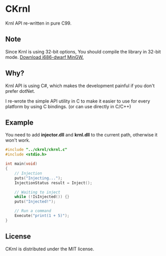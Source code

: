 # CKrnl

Krnl API re-written in pure C99.

## Note

Since Krnl is using 32-bit options, You should compile the library in 32-bit mode. [Download i686-dwarf MinGW.](https://sourceforge.net/projects/mingw-w64/files/Toolchains%20targetting%20Win32/Personal%20Builds/mingw-builds/8.1.0/threads-win32/dwarf/i686-8.1.0-release-win32-dwarf-rt_v6-rev0.7z)

## Why?

Krnl API is using C#, which makes the development painful if you don't prefer dotNet.

I re-wrote the simple API utility in C to make it easier to use for every platform by using C bindings. (or can use directly in C/C++)

## Example

You need to add **injector.dll** and **krnl.dll** to the current path, otherwise it won't work.

```c
#include "../ckrnl/ckrnl.c"
#include <stdio.h>

int main(void)
{
    // Injection
    puts("Injecting...");
    InjectionStatus result = Inject();

    // Waiting to inject
    while (!IsInjected()) {}
    puts("Injected!");

    // Run a command
    Execute("print(1 + 5)");
}
```

## License

CKrnl is distributed under the MIT license.

